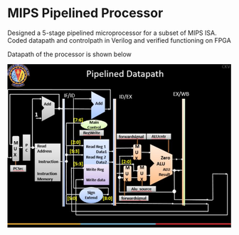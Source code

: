 # MIPS Pipelined Processor
 Designed a 5-stage pipelined microprocessor for a subset of MIPS ISA. Coded datapath and controlpath in Verilog and verified functioning on FPGA

Datapath of the processor is shown below

![Datapath](Datapath.JPG)
